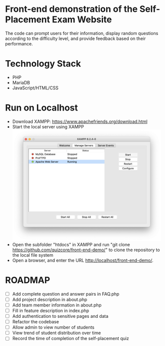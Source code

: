 # Front-end demonstration of the Self-Placement Exam Website
The code can prompt users for their information, display random questions according to the difficulty level, and provide feedback based on their performance.

# Technology Stack
* PHP
* MariaDB
* JavaScript/HTML/CSS

# Run on Localhost
* Download XAMPP: https://www.apachefriends.org/download.html
* Start the local server using XAMPP
![XAMPP Setup Screenshot](/doc/LocalHostXAMPPSetup.png)
* Open the subfolder "htdocs" in XAMPP and run "git clone https://github.com/quizcore/front-end-demo/" to clone the repository to the local file system
* Open a browser, and enter the URL [http://localhost/front-end-demo/](http://localhost/front-end-demo/).

# ROADMAP
* [ ] Add complete question and answer pairs in FAQ.php
* [ ] Add project description in about.php
* [ ] Add team member information in about.php
* [ ] Fill in feature description in index.php
* [ ] Add authentication to sensitive pages and data
* [ ] Refactor the codebase
* [ ] Allow admin to view number of students
* [ ] View trend of student distribution over time
* [ ] Record the time of completion of the self-placement quiz
